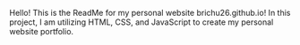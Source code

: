 Hello! This is the ReadMe for my personal website brichu26.github.io! In this project, I am utilizing HTML, CSS, and JavaScript to create my personal website portfolio.
